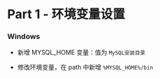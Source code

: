 # Part 1 - 环境变量设置

### Windows

* 新增 MYSQL_HOME 变量：值为 `MySQL安装目录`

* 修改环境变量，在 path 中新增 `%MYSQL_HOME%/bin`

  